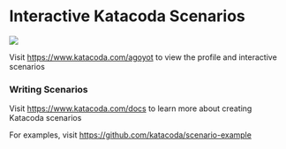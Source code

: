 # Interactive Katacoda Scenarios

[![](http://shields.katacoda.com/katacoda/agoyot/count.svg)](https://www.katacoda.com/agoyot "Get your profile on Katacoda.com")

Visit https://www.katacoda.com/agoyot to view the profile and interactive scenarios

### Writing Scenarios
Visit https://www.katacoda.com/docs to learn more about creating Katacoda scenarios

For examples, visit https://github.com/katacoda/scenario-example
